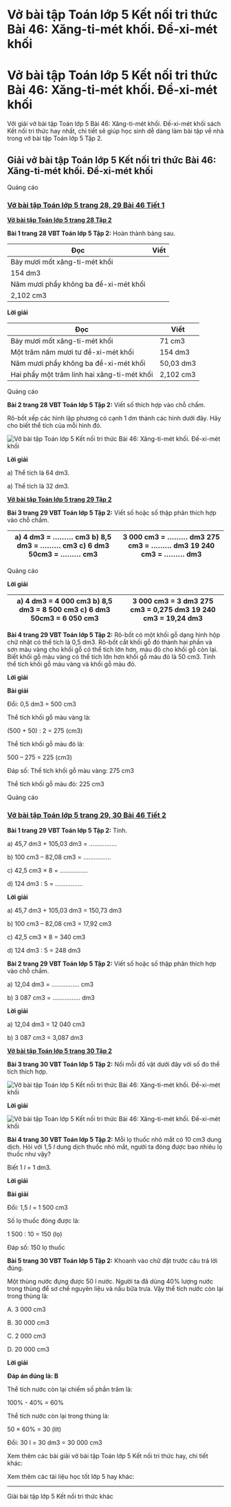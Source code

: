 # Vở bài tập Toán lớp 5 Kết nối tri thức Bài 46: Xăng-ti-mét khối. Đề-xi-mét khối

# Vở bài tập Toán lớp 5 Kết nối tri thức Bài 46: Xăng-ti-mét khối. Đề-xi-mét khối

Với giải vở bài tập Toán lớp 5 Bài 46: Xăng-ti-mét khối. Đề-xi-mét khối sách Kết nối tri thức hay nhất, chi tiết sẽ giúp học sinh dễ dàng làm bài tập về nhà trong vở bài tập Toán lớp 5 Tập 2.

## Giải vở bài tập Toán lớp 5 Kết nối tri thức Bài 46: Xăng-ti-mét khối. Đề-xi-mét khối

Quảng cáo

### [**Vở bài tập Toán lớp 5 trang 28, 29 Bài 46 Tiết 1**](https://vietjack.com/vbt-toan-5-kn/bai-46-tiet-1-trang-28-tap-2.jsp)

[**Vở bài tập Toán lớp 5 trang 28 Tập 2**](https://vietjack.com/vbt-toan-5-kn/vbt-toan-lop-5-trang-28-tap-2.jsp)

**Bài 1 trang 28 VBT Toán lớp 5 Tập 2:** Hoàn thành bảng sau.

**Đọc** | **Viết**  
---|---  
Bảy mươi mốt xăng-ti-mét khối |   
| 154 dm3  
Năm mươi phẩy không ba đề-xi-mét khối |   
| 2,102 cm3  
  
**Lời giải**

**Đọc** | **Viết**  
---|---  
Bảy mươi mốt xăng-ti-mét khối | 71 cm3  
Một trăm năm mươi tư đề-xi-mét khối | 154 dm3  
Năm mươi phẩy không ba đề-xi-mét khối | 50,03 dm3   
Hai phẩy một trăm linh hai xăng-ti-mét khối | 2,102 cm3  
  
Quảng cáo

**Bài 2 trang 28 VBT Toán lớp 5 Tập 2:** Viết số thích hợp vào chỗ chấm.

Rô-bốt xếp các hình lập phương có cạnh 1 dm thành các hình dưới đây. Hãy cho biết thể tích của mỗi hình đó.

![Vở bài tập Toán lớp 5 Kết nối tri thức Bài 46: Xăng-ti-mét khối. Đề-xi-mét khối](https://vietjack.com/vbt-toan-5-kn/images/bai-46-xang-ti-met-khoi-de-xi-met-khoi-265524.PNG)

**Lời giải**

a) Thể tích là 64 dm3.

a) Thể tích là 32 dm3.

[**Vở bài tập Toán lớp 5 trang 29 Tập 2**](https://vietjack.com/vbt-toan-5-kn/vbt-toan-lop-5-trang-29-tap-2.jsp)

**Bài 3 trang 29 VBT Toán lớp 5 Tập 2:** Viết số hoặc số thập phân thích hợp vào chỗ chấm.

a) 4 dm3 = ……… cm3  b) 8,5 dm3 = ……… cm3  c) 6 dm3 50cm3 = ……… cm3  |  3 000 cm3 = ……… dm3 275 cm3 = ……… dm3 19 240 cm3 = ……… dm3  
---|---  
  
Quảng cáo

**Lời giải**

a) 4 dm3 = 4 000 cm3  b) 8,5 dm3 = 8 500 cm3  c) 6 dm3 50cm3 = 6 050 cm3  |  3 000 cm3 = 3 dm3 275 cm3 = 0,275 dm3 19 240 cm3 = 19,24 dm3  
---|---  
  
**Bài 4 trang 29 VBT Toán lớp 5 Tập 2:** Rô-bốt có một khối gỗ dạng hình hộp chữ nhật có thể tích là 0,5 dm3. Rô-bốt cắt khối gỗ đó thành hai phần và sơn màu vàng cho khối gỗ có thể tích lớn hơn, màu đỏ cho khối gỗ còn lại. Biết khối gỗ màu vàng có thể tích lớn hơn khối gỗ màu đỏ là 50 cm3. Tính thể tích khối gỗ màu vàng và khối gỗ màu đỏ.

**Lời giải**

**Bài giải**

Đổi: 0,5 dm3 = 500 cm3

Thể tích khối gỗ màu vàng là:

(500 + 50) : 2 = 275 (cm3)

Thể tích khối gỗ màu đỏ là:

500 – 275 = 225 (cm3)

Đáp số: Thể tích khối gỗ màu vàng: 275 cm3

Thể tích khối gỗ màu đỏ: 225 cm3

Quảng cáo

### [**Vở bài tập Toán lớp 5 trang 29, 30 Bài 46 Tiết 2**](https://vietjack.com/vbt-toan-5-kn/bai-46-tiet-2-trang-29-tap-2.jsp)

**Bài 1 trang 29 VBT Toán lớp 5 Tập 2:** Tính.

a) 45,7 dm3 \+ 105,03 dm3 = …………….

b) 100 cm3 – 82,08 cm3 = …………….

c) 42,5 cm3 × 8 = …………….

d) 124 dm3 : 5 = …………….

**Lời giải**

a) 45,7 dm3 \+ 105,03 dm3 = 150,73 dm3

b) 100 cm3 – 82,08 cm3 = 17,92 cm3

c) 42,5 cm3 × 8 = 340 cm3

d) 124 dm3 : 5 = 248 dm3

**Bài 2 trang 29 VBT Toán lớp 5 Tập 2:** Viết số hoặc số thập phân thích hợp vào chỗ chấm.

a) 12,04 dm3 = ……………. cm3

b) 3 087 cm3 = ……………. dm3

**Lời giải**

a) 12,04 dm3 = 12 040 cm3

b) 3 087 cm3 = 3,087 dm3

[**Vở bài tập Toán lớp 5 trang 30 Tập 2**](https://vietjack.com/vbt-toan-5-kn/vbt-toan-lop-5-trang-30-tap-2.jsp)

**Bài 3 trang 30 VBT Toán lớp 5 Tập 2:** Nối mỗi đồ vật dưới đây với số đo thể tích thích hợp.

![Vở bài tập Toán lớp 5 Kết nối tri thức Bài 46: Xăng-ti-mét khối. Đề-xi-mét khối](https://vietjack.com/vbt-toan-5-kn/images/bai-46-xang-ti-met-khoi-de-xi-met-khoi-265525.PNG)

**Lời giải**

![Vở bài tập Toán lớp 5 Kết nối tri thức Bài 46: Xăng-ti-mét khối. Đề-xi-mét khối](https://vietjack.com/vbt-toan-5-kn/images/bai-46-xang-ti-met-khoi-de-xi-met-khoi-265526.PNG)

**Bài 4 trang 30 VBT Toán lớp 5 Tập 2:** Mỗi lọ thuốc nhỏ mắt có 10 cm3 dung dịch. Hỏi với 1,5 _l_ dung dịch thuốc nhỏ mắt, người ta đóng được bao nhiêu lọ thuốc như vậy?

Biết 1 _l_ = 1 dm3.

**Lời giải**

**Bài giải**

Đổi: 1,5 _l_ = 1 500 cm3

Số lọ thuốc đóng được là:

1 500 : 10 = 150 (lọ)

Đáp số: 150 lọ thuốc

**Bài 5 trang 30 VBT Toán lớp 5 Tập 2:** Khoanh vào chữ đặt trước câu trả lời đúng.

Một thùng nước đựng được 50 l nước. Người ta đã dùng 40% lượng nước trong thùng để sơ chế nguyên liệu và nấu bữa trưa. Vậy thể tích nước còn lại trong thùng là:

A. 3 000 cm3

B. 30 000 cm3

C. 2 000 cm3 

D. 20 000 cm3

**Lời giải**

**Đáp án đúng là: B**

Thể tích nước còn lại chiếm số phần trăm là:

100% - 40% = 60%

Thể tích nước còn lại trong thùng là:

50 × 60% = 30 (lít)

Đổi: 30 l = 30 dm3 = 30 000 cm3

Xem thêm các bài giải vở bài tập Toán lớp 5 Kết nối tri thức hay, chi tiết khác:

Xem thêm các tài liệu học tốt lớp 5 hay khác:

* * *

Giải bài tập lớp 5 Kết nối tri thức khác
